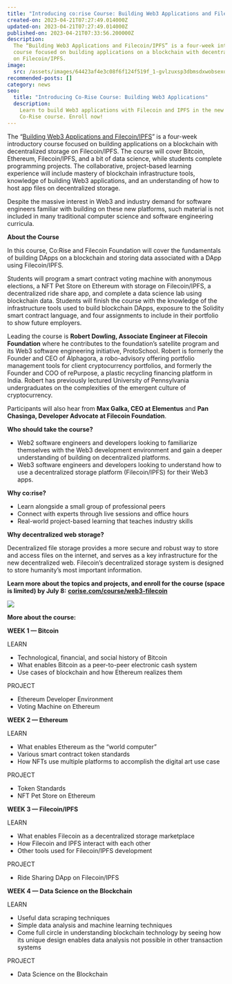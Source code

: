 ```yaml
---
title: "Introducing co:rise Course: Building Web3 Applications and Filecoin/IPFS"
created-on: 2023-04-21T07:27:49.014000Z
updated-on: 2023-04-21T07:27:49.014000Z
published-on: 2023-04-21T07:33:56.200000Z
description:
  The “Building Web3 Applications and Filecoin/IPFS” is a four-week introductory
  course focused on building applications on a blockchain with decentralized storage
  on Filecoin/IPFS.
image:
  src: /assets/images/64423af4e3c08f6f124f519f_1-gvlzuxsp3dbmsdxwobsexq.png
recommended-posts: []
category: news
seo:
  title: "Introducing Co-Rise Course: Building Web3 Applications"
  description:
    Learn to build Web3 applications with Filecoin and IPFS in the new
    Co-Rise course. Enroll now!
---
```


The “[Building Web3 Applications and Filecoin/IPFS](https://corise.com/course/web3-filecoin)” is a four-week introductory course focused on building applications on a blockchain with decentralized storage on Filecoin/IPFS. The course will cover Bitcoin, Ethereum, Filecoin/IPFS, and a bit of data science, while students complete programming projects. The collaborative, project-based learning experience will include mastery of blockchain infrastructure tools, knowledge of building Web3 applications, and an understanding of how to host app files on decentralized storage.

Despite the massive interest in Web3 and industry demand for software engineers familiar with building on these new platforms, such material is not included in many traditional computer science and software engineering curricula.

**About the Course**

In this course, Co:Rise and Filecoin Foundation will cover the fundamentals of building DApps on a blockchain and storing data associated with a DApp using Filecoin/IPFS.

Students will program a smart contract voting machine with anonymous elections, a NFT Pet Store on Ethereum with storage on Filecoin/IPFS, a decentralized ride share app, and complete a data science lab using blockchain data. Students will finish the course with the knowledge of the infrastructure tools used to build blockchain DApps, exposure to the Solidity smart contract language, and four assignments to include in their portfolio to show future employers.

Leading the course is **Robert Dowling, Associate Engineer at Filecoin Foundation** where he contributes to the foundation’s satellite program and its Web3 software engineering initiative, ProtoSchool. Robert is formerly the Founder and CEO of Alphagora, a robo-advisory offering portfolio management tools for client cryptocurrency portfolios, and formerly the Founder and COO of rePurpose, a plastic recycling financing platform in India. Robert has previously lectured University of Pennsylvania undergraduates on the complexities of the emergent culture of cryptocurrency.

Participants will also hear from **Max Galka, CEO at Elementus** and **Pan Chasinga, Developer Advocate at Filecoin Foundation**.

**Who should take the course?**

- Web2 software engineers and developers looking to familiarize themselves with the Web3 development environment and gain a deeper understanding of building on decentralized platforms.
- Web3 software engineers and developers looking to understand how to use a decentralized storage platform (Filecoin/IPFS) for their Web3 apps.

**Why co:rise?**

- Learn alongside a small group of professional peers
- Connect with experts through live sessions and office hours
- Real-world project-based learning that teaches industry skills

**Why decentralized web storage?**

Decentralized file storage provides a more secure and robust way to store and access files on the internet, and serves as a key infrastructure for the new decentralized web. Filecoin’s decentralized storage system is designed to store humanity’s most important information.

**Learn more about the topics and projects, and enroll for the course (space is limited) by July 8:** **[corise.com/course/web3-filecoin](https://corise.com/course/web3-filecoin)**

![](/assets/images/image-c-05.png)

**More about the course:**

**WEEK 1 — Bitcoin**

LEARN

- Technological, financial, and social history of Bitcoin
- What enables Bitcoin as a peer-to-peer electronic cash system
- Use cases of blockchain and how Ethereum realizes them

PROJECT

- Ethereum Developer Environment
- Voting Machine on Ethereum

**WEEK 2 — Ethereum**

LEARN

- What enables Ethereum as the “world computer”
- Various smart contract token standards
- How NFTs use multiple platforms to accomplish the digital art use case

PROJECT

- Token Standards
- NFT Pet Store on Ethereum

**WEEK 3 — Filecoin/IPFS**

LEARN

- What enables Filecoin as a decentralized storage marketplace
- How Filecoin and IPFS interact with each other
- Other tools used for Filecoin/IPFS development

PROJECT

- Ride Sharing DApp on Filecoin/IPFS

**WEEK 4 — Data Science on the Blockchain**

LEARN

- Useful data scraping techniques
- Simple data analysis and machine learning techniques
- Come full circle in understanding blockchain technology by seeing how its unique design enables data analysis not possible in other transaction systems

PROJECT

- Data Science on the Blockchain
